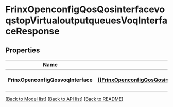 # FrinxOpenconfigQosQosinterfacevoqstopVirtualoutputqueuesVoqInterfaceResponse

## Properties
Name | Type | Description | Notes
------------ | ------------- | ------------- | -------------
**FrinxOpenconfigQosvoqInterface** | [**[]FrinxOpenconfigQosQosinterfacevoqstopVirtualoutputqueuesVoqInterface**](frinx.openconfig.qos.qosinterfacevoqstop.virtualoutputqueues.VoqInterface.md) |  | [optional] [default to null]

[[Back to Model list]](../README.md#documentation-for-models) [[Back to API list]](../README.md#documentation-for-api-endpoints) [[Back to README]](../README.md)


